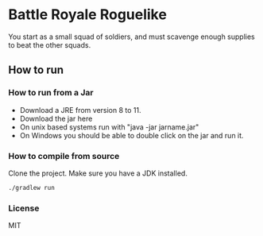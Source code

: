 # Battle Royale Roguelike
 
You start as a small squad of soldiers, and must scavenge enough supplies to beat
the other squads.



## How to run


### How to run from a Jar

* Download a JRE from version 8 to 11.
* Download the jar here
* On unix based systems run with "java -jar jarname.jar"
* On Windows you should be able to double click on the jar and run it.

### How to compile from source

Clone the project.  Make sure you have a JDK installed.

```bash
./gradlew run
```


### License
MIT